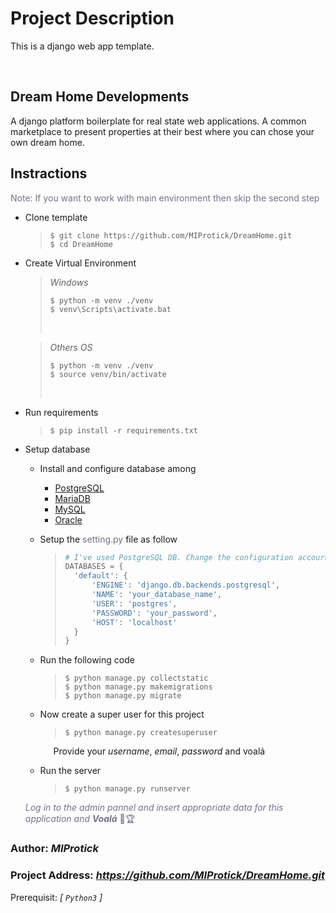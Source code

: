 ﻿# Project Description
This is a django web app template.

&nbsp;
## Dream Home Developments
A django platform boilerplate for real state web applications. A common marketplace to present properties at their best where you can chose your own dream home. 

## Instractions
<span style="color:#77708a">Note: If you want to work with main environment then skip the second step</span>
+ Clone template
    > ```console
    > $ git clone https://github.com/MIProtick/DreamHome.git
    > $ cd DreamHome
    > ```
+ Create Virtual Environment
    > *Windows*
    > ```console
    > $ python -m venv ./venv
    > $ venv\Scripts\activate.bat
    > ```
    > &nbsp;

    > *Others OS*
    > ```console
    > $ python -m venv ./venv
    > $ source venv/bin/activate
    > ```
    > &nbsp;
+ Run requirements
    > ```console
    > $ pip install -r requirements.txt
    > ```

+ Setup database
  - Install and configure database among 
    *  [PostgreSQL](https://www.postgresql.org/)
    *  [MariaDB](https://mariadb.org/)
    *  [MySQL](https://www.mysql.com/)
    *  [Oracle](https://www.oracle.com/database/)

  - Setup the <span style="color:#77708a">setting.py</span> file as follow
    > ```python
    > # I've used PostgreSQL DB. Change the configuration accourding to your database.
    >DATABASES = {
    >   'default': {
    >       'ENGINE': 'django.db.backends.postgresql',
    >       'NAME': 'your_database_name',
    >       'USER': 'postgres',
    >       'PASSWORD': 'your_password',
    >       'HOST': 'localhost'
    >   }
    >}
    > ```

  - Run the following code
    > ```console
    > $ python manage.py collectstatic
    > $ python manage.py makemigrations
    > $ python manage.py migrate
    > ```

  - Now create a super user for this project
    > ```console
    > $ python manage.py createsuperuser
    > ```
    &ensp;&ensp;&ensp;Provide your *username*, *email*, *password* and voalá

  - Run the server
    > ```console
    > $ python manage.py runserver
    > ```

  <span style="color:#77708a">_Log in to the admin pannel and insert appropriate data for this application and **Voalá**_ :tada::trophy:</span>


### Author: *MIProtick*
### Project Address: *https://github.com/MIProtick/DreamHome.git*
Prerequisit: *[ `Python3` ]*

